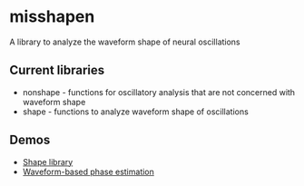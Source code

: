 # misshapen

A library to analyze the waveform shape of neural oscillations

## Current libraries

- nonshape - functions for oscillatory analysis that are not concerned with waveform shape
- shape - functions to analyze waveform shape of oscillations

## Demos

* [Shape library](https://github.com/voytekresearch/misshapen/blob/master/demo_Shape%20library.ipynb)
* [Waveform-based phase estimation](https://github.com/voytekresearch/misshapen/blob/master/demo_Waveform%20phase%20estimate.ipynb)